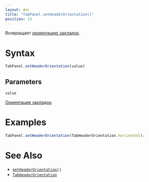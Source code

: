 ```yaml
---
layout: doc
title: "TabPanel.setHeaderOrientation()"
position: 13
---
```


Возвращает [ориентацию закладок](../TabHeaderOrientation/).

# Syntax

```js
TabPanel.setHeaderOrientation(value)
```

## Parameters

`value`

[Ориентация закладок](../TabHeaderOrientation/).

# Examples

```js
TabPanel.setHeaderOrientation(TabHeaderOrientation.horizontal);
```

# See Also

* [`getHeaderOrientation()`](../TabPanel.getHeaderOrientation/)
* [`TabHeaderOrientation`](../TabHeaderOrientation/)
